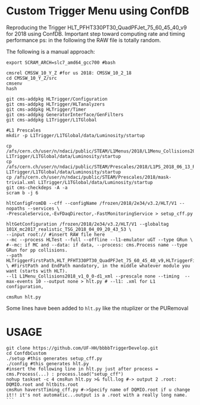 # Custom Trigger Menu using ConfDB

Reproducing the Trigger HLT_PFHT330PT30_QuadPFJet_75_60_45_40_v9 for 2018 using ConfDB. Important step toward computing rate and timing performance 
ps: in the following the RAW file is totally random.

The following is a manual approach:

```
export SCRAM_ARCH=slc7_amd64_gcc700 #bash

cmsrel CMSSW_10_Y_Z #for us 2018: CMSSW_10_2_18 
cd CMSSW_10_Y_Z/src
cmsenv
hash

git cms-addpkg HLTrigger/Configuration
git cms-addpkg HLTrigger/HLTanalyzers
git cms-addpkg HLTrigger/Timer
git cms-addpkg GeneratorInterface/GenFilters 
git cms-addpkg L1Trigger/L1TGlobal

#L1 Prescales
mkdir -p L1Trigger/L1TGlobal/data/Luminosity/startup

cp /afs/cern.ch/user/n/ndaci/public/STEAM/L1Menus/2018/L1Menu_Collisions2018_v1_0_0.xml L1Trigger/L1TGlobal/data/Luminosity/startup
cp /afs/cern.ch/user/n/ndaci/public/STEAM/Prescales/2018/L1PS_2018_06_13_Run317696.xml L1Trigger/L1TGlobal/data/Luminosity/startup
cp /afs/cern.ch/user/n/ndaci/public/STEAM/Prescales/2018/mask-trivial.xml L1Trigger/L1TGlobal/data/Luminosity/startup
git cms-checkdeps -A -a
scram b -j 6

hltConfigFromDB --cff --configName /frozen/2018/2e34/v3.2/HLT/V1 --nopaths --services \
-PrescaleService,-EvFDaqDirector,-FastMonitoringService > setup_cff.py

hltGetConfiguration /frozen/2018/2e34/v3.2/HLT/V1 --globaltag 101X_mc2017_realistic_TSG_2018_04_09_20_43_53 \
--input root:// #insert RAW file here
--mc --process HLTest --full --offline --l1-emulator uGT --type GRun \ #--mc: if MC and --data: if data, --process: cms.Process name --type GRun for pp collisions.
--path HLTriggerFirstPath,HLT_PFHT330PT30_QuadPFJet_75_60_45_40_v9,HLTriggerFinalPath,HLTAnalyzerEndpath \ #FirstPath and EndPath mandatory, in the middle whatever module you want (starts with HLT).
--l1 L1Menu_Collisions2018_v1_0_0-d1_xml --prescale none --timing  --max-events 10 --output none > hlt.py # --l1: .xml for L1 configuration,

cmsRun hlt.py
```

Some lines have been added to ```hlt.py``` like the ntuplizer or the PURemoval  

# USAGE

````
git clone https://github.com/UF-HH/bbbbTriggerDevelop.git
cd ConfdbCustom
./setup #this generates setup_cff.py
./config #this generates hlt.py
#insert the following line in hlt.py just after process = cms.Process(...) : process.load("setup_cff")
nohup taskset -c 4 cmsRun hlt.py >& full.log #-> output 2 .root: DQMIO.root and hltbits.root
cmsRun haverstTiming_cff.py #->Specify name of DQMIO.root if u change it!! it's not automatic...output is a .root with a really long name.    
```
